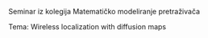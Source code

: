 Seminar iz kolegija Matematičko modeliranje pretraživača

Tema: Wireless localization with diffusion maps

